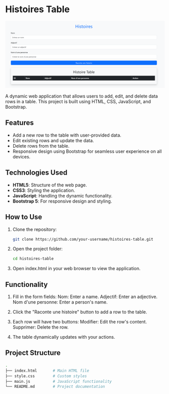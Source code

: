 # Histoires Table

![alt text](image.png)

A dynamic web application that allows users to add, edit, and delete data rows in a table. This project is built using HTML, CSS, JavaScript, and Bootstrap.

## Features

- Add a new row to the table with user-provided data.
- Edit existing rows and update the data.
- Delete rows from the table.
- Responsive design using Bootstrap for seamless user experience on all devices.

## Technologies Used

- **HTML5**: Structure of the web page.
- **CSS3**: Styling the application.
- **JavaScript**: Handling the dynamic functionality.
- **Bootstrap 5**: For responsive design and styling.

## How to Use

1. Clone the repository:
   ```bash
   git clone https://github.com/your-username/histoires-table.git
    ```

2. Open the project folder:

    ```bash
    cd histoires-table
    ```

3. Open index.html in your web browser to view the application.

## Functionality

1. Fill in the form fields:
    Nom: Enter a name.
    Adjectif: Enter an adjective.
    Nom d'une personne: Enter a person's name.

2. Click the "Raconte une histoire" button to add a row to the table.

3. Each row will have two buttons:
    Modifier: Edit the row's content.
    Supprimer: Delete the row.

4. The table dynamically updates with your actions.

## Project Structure

```bash
.
├── index.html       # Main HTML file
├── style.css        # Custom styles
├── main.js          # JavaScript functionality
└── README.md        # Project documentation
```

